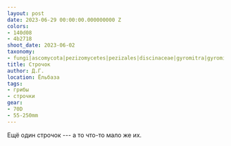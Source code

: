 ```yaml
---
layout: post
date: 2023-06-29 00:00:00.000000000 Z
colors:
- 140d08
- 4b2718
shoot_date: 2023-06-02
taxonomy:
- fungi|ascomycota|pezizomycetes|pezizales|discinaceae|gyromitra|gyromitra esculenta
title: Строчок
author: Д.Г.
location: Ёльбаза
tags:
- грибы
- строчки
gear:
- 70D
- 55-250mm
---
```

Ещё один строчок --- а то что-то мало же их.

